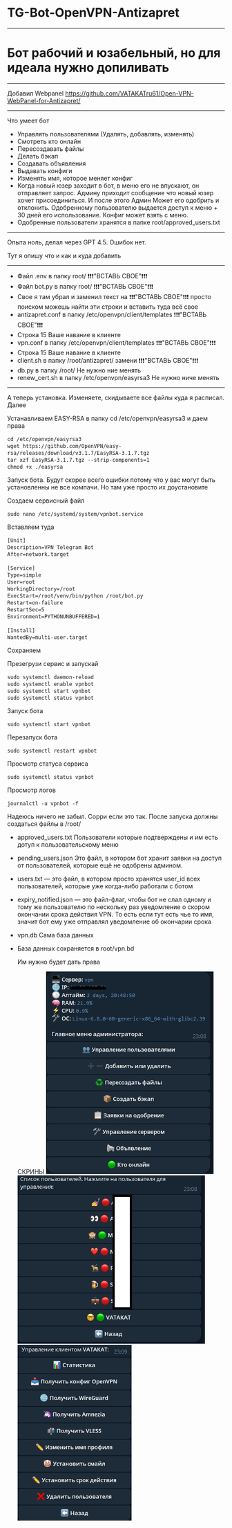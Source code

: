 # TG-Bot-OpenVPN-Antizapret

---
# Бот рабочий и юзабельный, но для идеала нужно допиливать
---
Добавил Webpanel https://github.com/VATAKATru61/Open-VPN-WebPanel-for-Antizapret/

---
Что умеет бот
- Управлять пользователями (Удалять, добавлять, изменять)
- Смотреть кто онлайн
- Пересоздавать файлы
- Делать бэкап
- Создавать объявления
- Выдавать конфиги
- Изменять имя, которое меняет конфиг
- Когда новый юзер заходит в бот, в меню его не впускают, он отправляет запрос. Админу приходит сообщение что новый юзер хочет присоединиться. И после этого Админ Может его одобрить и отклонить. Одобренному пользователю выдается доступ к меню + 30 дней его использование. Конфиг может взять с меню. 
- Одобренные пользователи хранятся в папке root/approved_users.txt
---

Опыта ноль, делал через GPT 4.5. Ошибок нет.

Тут я опишу что и как и куда добавить

---
- Файл .env в папку root/    :exclamation::exclamation::exclamation:"ВСТАВЬ СВОЕ":exclamation::exclamation::exclamation:
- Файл bot.py в папку root/ :exclamation::exclamation::exclamation:"ВСТАВЬ СВОЕ":exclamation::exclamation::exclamation:
- Свое я там убрал и заменил текст на :exclamation::exclamation::exclamation:"ВСТАВЬ СВОЕ":exclamation::exclamation::exclamation: просто поиском можешь найти эти строки и вставить туда всё свое
- antizapret.conf в папку /etc/openvpn/client/templates :exclamation::exclamation::exclamation:"ВСТАВЬ СВОЕ":exclamation::exclamation::exclamation:
- Строка 15 Ваше навание в клиенте
- vpn.conf в папку /etc/openvpn/client/templates :exclamation::exclamation::exclamation:"ВСТАВЬ СВОЕ":exclamation::exclamation::exclamation:
- Строка 15 Ваше навание в клиенте
- client.sh в папку /root/antizapret/ замени :exclamation::exclamation::exclamation:"ВСТАВЬ СВОЕ":exclamation::exclamation::exclamation:
- db.py в папку /root/ Не нужно ние менять
- renew_cert.sh в папку /etc/openvpn/easyrsa3 Не нужно ниче менять
---



А теперь установка. Изменяете, скидываете все файлы куда я расписал. Далее


Устанавливаем EASY-RSA в папку cd /etc/openvpn/easyrsa3 и даем права
```
cd /etc/openvpn/easyrsa3
wget https://github.com/OpenVPN/easy-rsa/releases/download/v3.1.7/EasyRSA-3.1.7.tgz
tar xzf EasyRSA-3.1.7.tgz --strip-components=1
chmod +x ./easyrsa
```

Запуск бота. Будут скорее всего ошибки потому что у вас могут быть установленны не все компачи. Но там уже просто их доустановите 

Создаем сервисный файл
```
sudo nano /etc/systemd/system/vpnbot.service
```
Вставляем туда 
```
[Unit]
Description=VPN Telegram Bot
After=network.target

[Service]
Type=simple
User=root
WorkingDirectory=/root
ExecStart=/root/venv/bin/python /root/bot.py
Restart=on-failure
RestartSec=5
Environment=PYTHONUNBUFFERED=1

[Install]
WantedBy=multi-user.target
```
Сохраняем

Презегрузи сервис и запускай
```
sudo systemctl daemon-reload
sudo systemctl enable vpnbot
sudo systemctl start vpnbot
sudo systemctl status vpnbot
```


Запуск бота
```
sudo systemctl start vpnbot
```
Перезапуск бота
```
sudo systemctl restart vpnbot
```

Просмотр статуса сервиса
```
sudo systemctl status vpnbot
```

Просмотр логов
```
journalctl -u vpnbot -f
```


Надеюсь ничего не забыл. Сорри если это так. После запуска должны создаться файлы в /root/
- approved_users.txt   Пользователи которые подтверждены и им есть дотуп к пользовательскому меню
- pending_users.json Это файл, в котором бот хранит заявки на доступ от пользователей, которые ещё не одобрены админом.
- users.txt — это файл, в котором просто хранятся user_id всех пользователей, которые уже когда-либо работали с ботом
- expiry_notified.json — это файл-флаг, чтобы бот не слал одному и тому же пользователю по нескольку раз уведомление о скором окончании срока действия VPN. То есть если тут есть чье то имя, значит бот ему уже отправлял уведомление об окончарии срока
- vpn.db Сама база данных
- База данных сохраняется в root/vpn.bd

  Им нужно будет дать права

  СКРИНЫ
  ![Иллюстрация к проекту](https://github.com/VATAKATru61/TG-Bot-OpenVPN-Antizapret/blob/main/img/main.jpg)
  ![Иллюстрация к проекту](https://github.com/VATAKATru61/TG-Bot-OpenVPN-Antizapret/blob/main/img/user.jpg)
  ![Иллюстрация к проекту](https://github.com/VATAKATru61/TG-Bot-OpenVPN-Antizapret/blob/main/img/profile.jpg)

